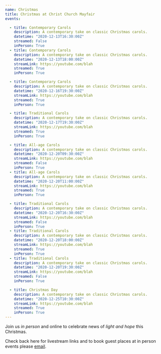 ```yaml
---
name: Christmas
title: Christmas at Christ Church Mayfair
events:

  - title: Contemporary Carols
    description: A contemporary take on classic Christmas carols.
    datetime: "2020-12-13T16:30:00Z"
    streamed: False
    inPerson: True
  - title: Contemporary Carols
    description: A contemporary take on classic Christmas carols.
    datetime: "2020-12-13T18:00:00Z"
    streamLink: https://youtube.com/blah
    streamed: True
    inPerson: True

  - title: Contemporary Carols
    description: A contemporary take on classic Christmas carols.
    datetime: "2020-12-16T19:30:00Z"
    streamLink: https://youtube.com/blah
    streamed: True
    inPerson: True

  - title: Traditional Carols
    description: A contemporary take on classic Christmas carols.
    datetime: "2020-12-17T19:30:00Z"
    streamLink: https://youtube.com/blah
    streamed: True
    inPerson: True

  - title: All-age Carols
    description: A contemporary take on classic Christmas carols.
    datetime: "2020-12-20T09:30:00Z"
    streamLink: https://youtube.com/blah
    streamed: False
    inPerson: True
  - title: All-age Carols
    description: A contemporary take on classic Christmas carols.
    datetime: "2020-12-20T11:00:00Z"
    streamLink: https://youtube.com/blah
    streamed: True
    inPerson: True

  - title: Traditional Carols
    description: A contemporary take on classic Christmas carols.
    datetime: "2020-12-20T16:30:00Z"
    streamLink: https://youtube.com/blah
    streamed: False
    inPerson: True
  - title: Traditional Carols
    description: A contemporary take on classic Christmas carols.
    datetime: "2020-12-20T18:00:00Z"
    streamLink: https://youtube.com/blah
    streamed: True
    inPerson: True
  - title: Traditional Carols
    description: A contemporary take on classic Christmas carols.
    datetime: "2020-12-20T19:30:00Z"
    streamLink: https://youtube.com/blah
    streamed: False
    inPerson: True

  - title: Christmas Day
    description: A contemporary take on classic Christmas carols.
    datetime: "2020-12-25T10:30:00Z"
    streamLink: https://youtube.com/blah
    streamed: True
    inPerson: True
---
```

Join us *in person* and online to celebrate news of *light and hope* this Christmas.

Check back here for livestream links and to book guest places at in person events please [email](peter.balsdon@christchurchmayfair.org).